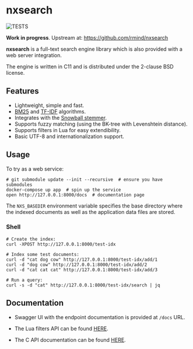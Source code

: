 # nxsearch

![TESTS](https://github.com/rmind/nxsearch/actions/workflows/tests.yaml/badge.svg)

**Work in progress**. Upstream at: https://github.com/rmind/nxsearch

**nxsearch** is a full-text search engine library which is also provided
with a web server integration.

The engine is written in C11 and is distributed under the 2-clause BSD license.

## Features

- Lightweight, simple and fast.
- [BM25](https://en.wikipedia.org/wiki/Okapi_BM25)
and [TF-IDF](https://en.wikipedia.org/wiki/Tf%E2%80%93idf) algorithms.
- Integrates with the [Snowball stemmer](https://snowballstem.org/).
- Supports fuzzy matching (using the BK-tree with Levenshtein distance).
- Supports filters in Lua for easy extendibility.
- Basic UTF-8 and internationalization support.

## Usage

To try as a web service:
```shell
# git submodule update --init --recursive  # ensure you have submodules
docker-compose up app  # spin up the service
open http://127.0.0.1:8000/docs  # documentation page
```

The `NXS_BASEDIR` environment variable specifies the base directory where
the indexed documents as well as the application data files are stored.

### Shell

```shell
# Create the index:
curl -XPOST http://127.0.0.1:8000/test-idx

# Index some test documents:
curl -d "cat dog cow" http://127.0.0.1:8000/test-idx/add/1
curl -d "dog cow" http://127.0.0.1:8000/test-idx/add/2
curl -d "cat cat cat" http://127.0.0.1:8000/test-idx/add/3

# Run a query:
curl -s -d "cat" http://127.0.0.1:8000/test-idx/search | jq
```

## Documentation

- Swagger UI with the endpoint documentation is provided at `/docs` URL.

- The Lua filters API can be found [HERE](docs/lua-filters-api.md).

- The C API documentation can be found [HERE](docs/c-api.md).
